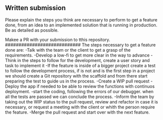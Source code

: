 ## Written submission
Please explain the steps you think are necessary to perform to get a feature done, from an idea to an implemented solution that is running in production. Be as detailed as possible. 

Makee a PR with your submission to tthis repository.
############################
The steps necessary to get a feature done are:
-Talk with the team or the client to get a grasp of the requirements.
-Develop a low-fi to get more clear in the way to advance
-Think in the steps to follow for the development, create a user story and task to implement it
-If the feature is inside of a bigger project create a test to follow the development process, if is not and is the first step in a project we should create a Git repository with the scaffold and from there start preparing the test to guide us in the process.
-Create a WIP pull request
-Deploy the app if needed to be able to review the functions with continuos deployment.
-start the coding, following the errors of our debugger.
when all the tests are passed we can conclude the process.
-Inform the team by taking out the WIP status to the pull request, review and refactor in case it is necessary, or request a meeting with the client or whith the person require the feature.
-Merge the pull request and start over with the next feature.
